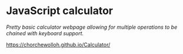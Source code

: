 # JavaScript calculator

*Pretty basic calculator webpage allowing for multiple operations to be chained with keyboard support.*

  https://chorchewolloh.github.io/Calculator/

